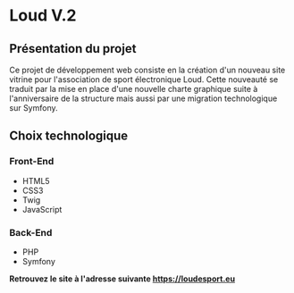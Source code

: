 # Loud V.2

## Présentation du projet
Ce projet de développement web consiste en la création d'un nouveau site vitrine pour l'association de sport électronique Loud. Cette nouveauté se traduit par la mise en place d'une nouvelle charte graphique suite à l'anniversaire de la structure mais aussi par une migration technologique sur Symfony.

## Choix technologique
### Front-End
- HTML5
- CSS3
- Twig
- JavaScript
### Back-End
- PHP
- Symfony

**Retrouvez le site à l'adresse suivante https://loudesport.eu**
